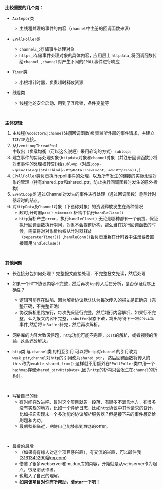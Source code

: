 **比较重要的几个类：**
* `Acctepor`类
	* 主线程处理的事件的内容（`channel`中注册的回调函数来源） 

* `EPollPoller`类
	* `channels_`:存储事件处理对象
	* `https_`:存储事件处理对象的具体内容，应用层上
`httpdata_`将回调函数传给`channel_`,`channel`对产生不同的`EPOLL`事件进行响应

* `Timer`类
	* 小根堆计时器，负责超时释放资源
* 线程类
	* 线程池的安全启动，用到了互斥锁，条件变量等

</br>

**主体逻辑:**
1. 主线程(`Acceptor`向`channel`注册回调函数)负责监听外部的事件请求，并建立`TCP/IP`连接。
2. 从`EventLoopThreadPool`中取出（负载均衡（可以这么说吧）采用轮询的方式）`subloop`;
3. 建立事件的实际处理对象{`httpdata`对象和`channel`对象（并注册回调函数）}将对该事件的处理权转交()给`subloop`（对应`loop->queueInLoop(std::bind(&HttpData::newEvent, newHttpConn));`）
4. `EPollPoller`类负责执行epoll事件的处理，以及所有发生的连接的实际处理对象的管理（持有shared_ptr<HttpData>和shared_ptr<Channel>，防止执行回调函数时发生的意外析构）
5. `EventLoop`类 通过Channel对发生的事件进行处理（通过回调函数）删除计时器超时的结点。
6. 对`HttpData`及`Channel`对象（下通称对象）的资源释放发生在两种情况：
	* 超时,计时器`pop() timenode` 析构中执行`handleClose()`
	* `http`解析产生`error`，执行`handleClose()`
	无论是哪种都有一个前提，保证执行回调函数执行期间，对象不会提前析构，那么当在执行回调函数的时候，需要将对对象析构权从计时器释放（`seperaterTimer()`）,`handleConn()`会负责重新在计时器中注册或者直接调用`handleClose()`


</br>

**其他问题**
* 长连接分包如何处理？
完整报文直接处理，不完整报文先读，然后处理

* 如果一个`HTTP`协议内容不完整，然后再次`tcp`传入后在分析，是否保证程序正确性？
	* 逻辑可能存在缺陷，因为解析协议默认认为每次传入的报文是正确的（完整正确，不完整正确）
	* 协议解析思路按行，每次先保证行完整，然后堆行内容解析，如果行不完整，认为报文内容不完整，`inBuffer`状态不改，跳出等待下一次`EPOLLIN`事件,然后将`inBuffer`补完，然后再次解析。

* 网络库的内容大致没问题，`http`功能可能不完善，`post`的解析，或者视频的传输，这些还没解决。

* `http`类 与 `channel`类 的相互引用 可以将`http`对`channel`的引用改为`weak_ptr`,`channel`对`http`的引用改为`shared_ptr`，
然后回调函数将传入的`this` 改为`enable_shared_from()`
这样就不用额外在`EPollPoller`类中用一个 `hashmap`存储`shared_ptr<HttpData>` ,因为`http`的析构只会发生在`channel`的析构时。

</br>

* 写给自己的话
	* 有时间在改进吧，暂时这个项目就告一段落，有很多不满意地方，有很多没有实现的地方，比如一个异步日志，比如`http`协议中其他请求的设计，比如把它实现未一个多功能的协议解析服务器？但是接下来的事件想交给刷题和内功。
	* 最后秋招临近，期待自己能够拿到理想的offer。

</br>

* 最后的最后
	* （如果有有缘人对这个项目感兴趣），有交流的兴趣，可以邮件我(3161349290@qq.com)
	* 借鉴了很多webserver和muduo库的内容，开始就是从webserver作为起点，很感谢该作者。
	* 也融入了自己的理解。
	* **如果该项目对你有所帮助，请star一下吧！**